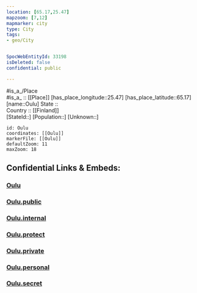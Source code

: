 ```yaml
---
location: [65.17,25.47] 
mapzoom: [7,12] 
mapmarker: city 
type: City
tags:
- geo/City


SpocWebEntityId: 33198
isDeleted: false
confidential: public

---
```

#is_a_/Place  
#is_a_ :: [[Place]] 
[has_place_longitude::25.47] 
[has_place_latitude::65.17] 
[name::Oulu] 
State ::  
Country :: [[Finland]]  
[StateId::] 
[Population::] 
[Unknown::] 


```leaflet
id: Oulu
coordinates: [[Oulu]] 
markerFile: [[Oulu]] 
defaultZoom: 11 
maxZoom: 18
```


## Confidential Links & Embeds: 

### [Oulu](/_Standards/Earth/Continent/Europe/Europe~North/Finland/Provinces~Finland/Oulu/counties~Oulu/Ostrobothnia~North/City/Oulu.md) 

### [Oulu.public](/_public/Earth/Continent/Europe/Europe~North/Finland/Provinces~Finland/Oulu/counties~Oulu/Ostrobothnia~North/City/Oulu.public.md) 

### [Oulu.internal](/_internal/Earth/Continent/Europe/Europe~North/Finland/Provinces~Finland/Oulu/counties~Oulu/Ostrobothnia~North/City/Oulu.internal.md) 

### [Oulu.protect](/_protect/Earth/Continent/Europe/Europe~North/Finland/Provinces~Finland/Oulu/counties~Oulu/Ostrobothnia~North/City/Oulu.protect.md) 

### [Oulu.private](/_private/Earth/Continent/Europe/Europe~North/Finland/Provinces~Finland/Oulu/counties~Oulu/Ostrobothnia~North/City/Oulu.private.md) 

### [Oulu.personal](/_personal/Earth/Continent/Europe/Europe~North/Finland/Provinces~Finland/Oulu/counties~Oulu/Ostrobothnia~North/City/Oulu.personal.md) 

### [Oulu.secret](/_secret/Earth/Continent/Europe/Europe~North/Finland/Provinces~Finland/Oulu/counties~Oulu/Ostrobothnia~North/City/Oulu.secret.md)

